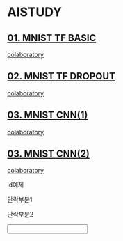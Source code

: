 # AISTUDY
## [01. MNIST TF BASIC](https://github.com/TOTOFRIEND/AISTUDY/blob/master/01_MNIST.ipynb) 
   [colaboratory](https://colab.research.google.com/github/TOTOFRIEND/AISTUDY/blob/master/01_MNIST.ipynb)
## [02. MNIST TF DROPOUT](https://github.com/TOTOFRIEND/AISTUDY/blob/master/02_MNIST_DROPOUT.ipynb)
   [colaboratory](https://colab.research.google.com/github/TOTOFRIEND/AISTUDY/blob/master/02_MNIST_DROPOUT.ipynb)
## [03. MNIST CNN(1)](https://github.com/TOTOFRIEND/AISTUDY/blob/master/ImageClass01_CNN.ipynb)
   [colaboratory](https://colab.research.google.com/github/TOTOFRIEND/AISTUDY/blob/master/ImageClass01_CNN.ipynb)
## [03. MNIST CNN(2)](https://github.com/TOTOFRIEND/AISTUDY/blob/master/ImageClass01_CNN.ipynb)
   [colaboratory](https://colab.research.google.com/github/TOTOFRIEND/AISTUDY/blob/master/ImageClass01_CNN.ipynb)

<html>
  <div id="id01"> id예제 </div>
  <div class='div2'>
    <p class='p2'>단락부분1</p>
    <p class='p2'>단락부분2</p>
  </div>
  <input name="input01"></input>
</html>
